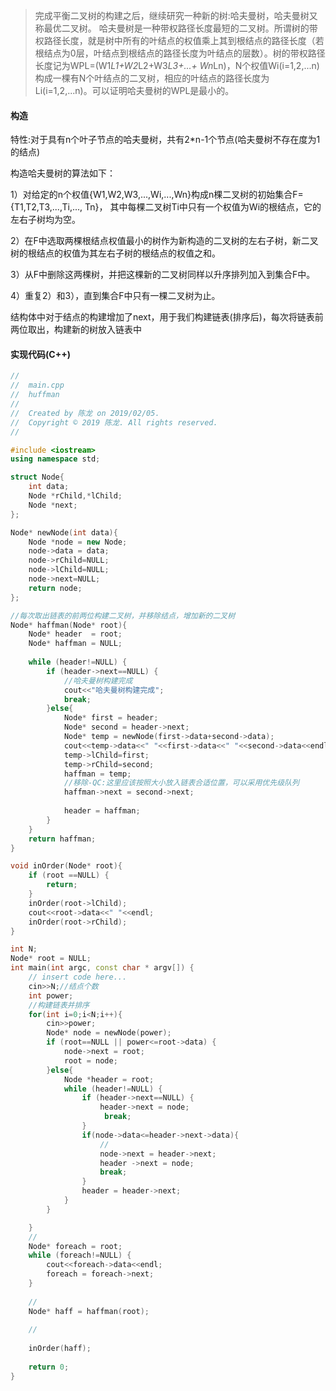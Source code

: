 > 完成平衡二叉树的构建之后，继续研究一种新的树:哈夫曼树，哈夫曼树又称最优二叉树。
哈夫曼树是一种带权路径长度最短的二叉树。所谓树的带权路径长度，就是树中所有的叶结点的权值乘上其到根结点的路径长度（若根结点为0层，叶结点到根结点的路径长度为叶结点的层数）。树的带权路径长度记为WPL=(W1*L1+W2*L2+W3*L3+...+ Wn*Ln)，N个权值Wi(i=1,2,...n)构成一棵有N个叶结点的二叉树，相应的叶结点的路径长度为Li(i=1,2,...n)。可以证明哈夫曼树的WPL是最小的。


#### 构造

特性:对于具有n个叶子节点的哈夫曼树，共有2*n-1个节点(哈夫曼树不存在度为1的结点)

构造哈夫曼树的算法如下：

1）对给定的n个权值{W1,W2,W3,...,Wi,...,Wn}构成n棵二叉树的初始集合F={T1,T2,T3,...,Ti,..., Tn}，
其中每棵二叉树Ti中只有一个权值为Wi的根结点，它的左右子树均为空。

2）在F中选取两棵根结点权值最小的树作为新构造的二叉树的左右子树，新二叉树的根结点的权值为其左右子树的根结点的权值之和。

3）从F中删除这两棵树，并把这棵新的二叉树同样以升序排列加入到集合F中。

4）重复2）和3），直到集合F中只有一棵二叉树为止。

结构体中对于结点的构建增加了next，用于我们构建链表(排序后)，每次将链表前两位取出，构建新的树放入链表中

#### 实现代码(C++)

```c++
//
//  main.cpp
//  huffman
//
//  Created by 陈龙 on 2019/02/05.
//  Copyright © 2019 陈龙. All rights reserved.
//

#include <iostream>
using namespace std;

struct Node{
    int data;
    Node *rChild,*lChild;
    Node *next;
};

Node* newNode(int data){
    Node *node = new Node;
    node->data = data;
    node->rChild=NULL;
    node->lChild=NULL;
    node->next=NULL;
    return node;
};

//每次取出链表的前两位构建二叉树，并移除结点，增加新的二叉树
Node* haffman(Node* root){
    Node* header  = root;
    Node* haffman = NULL;
 
    while (header!=NULL) {
        if (header->next==NULL) {
            //哈夫曼树构建完成
            cout<<"哈夫曼树构建完成";
            break;
        }else{
            Node* first = header;
            Node* second = header->next;
            Node* temp = newNode(first->data+second->data);
            cout<<temp->data<<" "<<first->data<<" "<<second->data<<endl;
            temp->lChild=first;
            temp->rChild=second;
            haffman = temp;
            //移除-QC:这里应该按照大小放入链表合适位置，可以采用优先级队列
            haffman->next = second->next;
            
            header = haffman;
        }
    }
    return haffman;
}

void inOrder(Node* root){
    if (root ==NULL) {
        return;
    }
    inOrder(root->lChild);
    cout<<root->data<<" "<<endl;
    inOrder(root->rChild);
}

int N;
Node* root = NULL;
int main(int argc, const char * argv[]) {
    // insert code here...
    cin>>N;//结点个数
    int power;
    //构建链表并排序
    for(int i=0;i<N;i++){
        cin>>power;
        Node* node = newNode(power);
        if (root==NULL || power<=root->data) {
            node->next = root;
            root = node;
        }else{
            Node *header = root;
            while (header!=NULL) {
                if (header->next==NULL) {
                    header->next = node;
                     break;
                }
                if(node->data<=header->next->data){
                    //
                    node->next = header->next;
                    header ->next = node;
                    break;
                }
                header = header->next;
            }
        }

    }
    //
    Node* foreach = root;
    while (foreach!=NULL) {
        cout<<foreach->data<<endl;
        foreach = foreach->next;
    }
    
    //
    Node* haff = haffman(root);
    
    //
    
    inOrder(haff);
    
    return 0;
}

```
